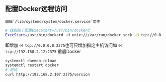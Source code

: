 ## 配置Docker远程访问
    编辑`/lib/systemd/system/docker.service`文件
```bash
# 找到如下配置ExecStart=/usr/bin/dockerd
ExecStart=/usr/bin/dockerd -H unix:///var/run/docker.sock -H tcp://0.0.0.0:2375
```
即增加`-H tcp://0.0.0.0:2375`也可只增加指定主机访问如`-H tcp://192.168.2.12:2375`
重启Docker
```bash
systemctl daemon-reload
systemctl restart docker
# 测试
curl http://192.168.2.107:2375/version
```